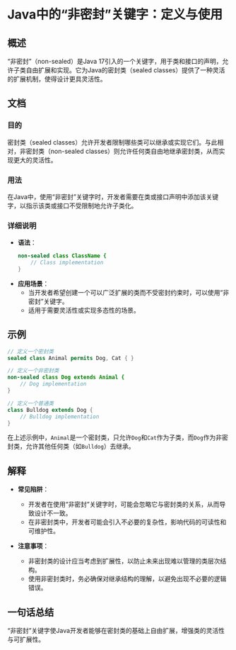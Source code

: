 <!--
Meta Description: # Java中的“非密封”关键字：定义与使用 ## 概述 “非密封”（non-sealed）是Java 17引入的一个关键字，用于类和接口的声明，允许子类自由扩展和实现。它为Java的密封类（sealed classes）提供了一种灵活的扩展机制，使得设计更具灵活性。 ## 文档 ### 目的 密封...
Meta Keywords: sealed, 非密封, dog, class, non
-->

# Java中的“非密封”关键字：定义与使用

## 概述
“非密封”（non-sealed）是Java 17引入的一个关键字，用于类和接口的声明，允许子类自由扩展和实现。它为Java的密封类（sealed classes）提供了一种灵活的扩展机制，使得设计更具灵活性。

## 文档
### 目的
密封类（sealed classes）允许开发者限制哪些类可以继承或实现它们。与此相对，非密封类（non-sealed classes）则允许任何类自由地继承密封类，从而实现更大的灵活性。

### 用法
在Java中，使用“非密封”关键字时，开发者需要在类或接口声明中添加该关键字，以指示该类或接口不受限制地允许子类化。

### 详细说明
- **语法**：
  ```java
  non-sealed class ClassName { 
      // Class implementation 
  }
  ```
- **应用场景**：
  - 当开发者希望创建一个可以广泛扩展的类而不受密封约束时，可以使用“非密封”关键字。
  - 适用于需要灵活性或实现多态性的场景。

## 示例
```java
// 定义一个密封类
sealed class Animal permits Dog, Cat { }

// 定义一个非密封类
non-sealed class Dog extends Animal {
    // Dog implementation
}

// 定义一个普通类
class Bulldog extends Dog {
    // Bulldog implementation
}
```

在上述示例中，`Animal`是一个密封类，只允许`Dog`和`Cat`作为子类，而`Dog`作为非密封类，允许其他任何类（如`Bulldog`）去继承。

## 解释
- **常见陷阱**：
  - 开发者在使用“非密封”关键字时，可能会忽略它与密封类的关系，从而导致设计不一致。
  - 在非密封类中，开发者可能会引入不必要的复杂性，影响代码的可读性和可维护性。

- **注意事项**：
  - 非密封类的设计应当考虑到扩展性，以防止未来出现难以管理的类层次结构。
  - 使用非密封类时，务必确保对继承结构的理解，以避免出现不必要的逻辑错误。

## 一句话总结
“非密封”关键字使Java开发者能够在密封类的基础上自由扩展，增强类的灵活性与可扩展性。